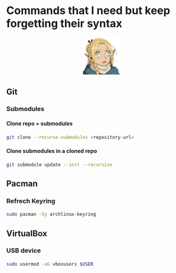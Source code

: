 # Commands that I need but keep forgetting their syntax

<p align="center">
  <img src="bruh.png" alt="Bruh" width="20%">
</p>

## Git
### Submodules
#### Clone repo + submodules
```bash
git clone --recurse-submodules <repository-url>
```
#### Clone submodules in a cloned repo
```bash
git submodule update --init --recursive
```
## Pacman
### Refrech Keyring
```bash
sudo pacman -Sy archlinux-keyring
```
## VirtualBox
### USB device
```bash
sudo usermod -aG vboxusers $USER
```

